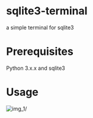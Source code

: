 # sqlite3-terminal
a simple terminal for sqlite3

# Prerequisites
Python 3.x.x and sqlite3

# Usage

![img_1/](https://github.com/coderdev04/sqlite3-terminal/issues/1#issue-680015045)

